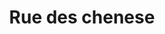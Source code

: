 ---
title: "Rue des chenese"
compare_title: "rue-des-chenese"
type: "projets"
url: "/en/projects/rue-des-chenese"
---